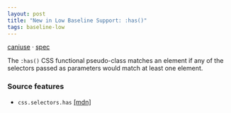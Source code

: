 ```yaml
---
layout: post
title: "New in Low Baseline Support: :has()"
tags: baseline-low
---
```


[caniuse](https://caniuse.com/?search=has) · [spec](https://drafts.csswg.org/selectors-4/#relational)

The `:has()` CSS functional pseudo-class matches an element if any of the selectors passed as parameters would match at least one element.

### Source features

- ``css.selectors.has`` [[mdn]](https://https://developer.mozilla.org/en-US/search?q=css.selectors.has)
